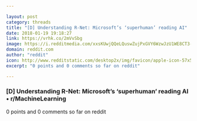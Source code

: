 ```yaml
---

layout: post
category: threads
title: "[D] Understanding R-Net: Microsoft’s ‘superhuman’ reading AI"
date: 2018-01-19 19:18:27
link: https://vrhk.co/2mVvSbg
image: https://i.redditmedia.com/xxsKUwjQQeLQuswZujPxGVY6WzwJzU1WE8CT3-NnhOo.jpg?w=216&s=9b1f97917ee9ea67965a92d20ad8e8d7
domain: reddit.com
author: "reddit"
icon: http://www.redditstatic.com/desktop2x/img/favicon/apple-icon-57x57.png
excerpt: "0 points and 0 comments so far on reddit"

---
```


### [D] Understanding R-Net: Microsoft’s ‘superhuman’ reading AI • r/MachineLearning

0 points and 0 comments so far on reddit